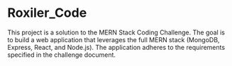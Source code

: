 # Roxiler_Code
This project is a solution to the MERN Stack Coding Challenge. The goal is to build a web application that leverages the full MERN stack (MongoDB, Express, React, and Node.js). The application adheres to the requirements specified in the challenge document.
